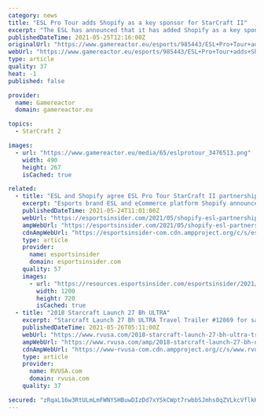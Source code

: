 ```yaml
---
category: news
title: "ESL Pro Tour adds Shopify as a key sponsor for StarCraft II"
excerpt: "The ESL has announced that it has added Shopify as a key sponsor for the ESL Pro Tour for StarCraft II, in a deal that includes multiple collaborations as well as support for the Pro Tour itself that will help it \"continue to evolve during 2021."
publishedDateTime: 2021-05-25T12:16:00Z
originalUrl: "https://www.gamereactor.eu/esports/985443/ESL+Pro+Tour+adds+Shopify+as+a+key+sponsor+for+StarCraft+II/"
webUrl: "https://www.gamereactor.eu/esports/985443/ESL+Pro+Tour+adds+Shopify+as+a+key+sponsor+for+StarCraft+II/"
type: article
quality: 37
heat: -1
published: false

provider:
  name: Gamereactor
  domain: gamereactor.eu

topics:
  - StarCraft 2

images:
  - url: "https://www.gamereactor.eu/media/65/eslprotour_3476513.png"
    width: 490
    height: 267
    isCached: true

related:
  - title: "ESL and Shopify agree ESL Pro Tour StarCraft II partnership"
    excerpt: "Esports brand ESL and eCommerce platform Shopify announced that they will cooperate on the ESL Pro Tour StarCraft II this year."
    publishedDateTime: 2021-05-24T11:01:00Z
    webUrl: "https://esportsinsider.com/2021/05/shopify-esl-partnership/"
    ampWebUrl: "https://esportsinsider.com/2021/05/shopify-esl-partnership/?amp"
    cdnAmpWebUrl: "https://esportsinsider-com.cdn.ampproject.org/c/s/esportsinsider.com/2021/05/shopify-esl-partnership/?amp"
    type: article
    provider:
      name: esportsinsider
      domain: esportsinsider.com
    quality: 57
    images:
      - url: "https://resources.esportsinsider.com/esportsinsider/2021/05/shopify-esl-header.png"
        width: 1200
        height: 720
        isCached: true
  - title: "2018 Starcraft Launch 27 Bh ULTRA"
    excerpt: "Starcraft Launch 27 Bh ULTRA Travel Trailer #12869 for sale in Eureka, Missouri 63025. See this unit and thousands more at RVUSA.com. Updated Daily."
    publishedDateTime: 2021-05-26T05:11:00Z
    webUrl: "https://www.rvusa.com/2018-starcraft-launch-27-bh-ultra-travel-trailer-3053096"
    ampWebUrl: "https://www.rvusa.com/amp/2018-starcraft-launch-27-bh-ultra-travel-trailer-3053096"
    cdnAmpWebUrl: "https://www-rvusa-com.cdn.ampproject.org/c/s/www.rvusa.com/amp/2018-starcraft-launch-27-bh-ultra-travel-trailer-3053096"
    type: article
    provider:
      name: RVUSA.com
      domain: rvusa.com
    quality: 37

secured: "zRqaL16w3RtULmLmFWNYSHBuwDIzDd7xYSkCWpt7rwbbSJmhs0qZVLkcVflkKa0XkpPOKSrqc8pm2J+486NZDnan21vObu0DJs/Jf5jzRvB9NitbLTOdIK2DQRp16500o52BAZiQz+t8rKq184jN4WiPz0h5yA+tQKIY5ltOKbNgZOc5TfFbJLFpNLC5euwJNHXBPTrV7MAqRuCc1DjmgIAdBFjQJcLqvZrKR4W9LhJlA3iB2CeQhPvFMNXnIjKyMC9Pgz5msOGhL8cRBhKCZccie+rZiVkK0lICIYxGwEDxz4RbmEQR+Mvu4TG/RC2Yp23J7JN8vT0cy6FtAlxCPK3RFkFq5B1vl+w+y2AkTQ8=;/d3lL1w/kaA36t4+b5S0Bg=="
---
```


